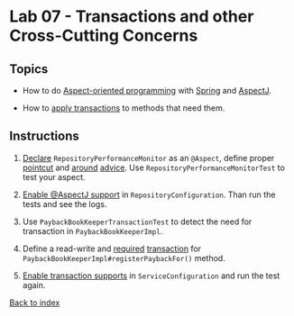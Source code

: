 Lab 07 - Transactions and other Cross-Cutting Concerns
==
Topics
--
* How to do [Aspect-oriented programming][1] with [Spring][2] and [AspectJ][3].

* How to [apply transactions][9] to methods that need them.

Instructions
--
1. [Declare][4] `RepositoryPerformanceMonitor` as an `@Aspect`, define proper [pointcut][5]
    and [around][6] [advice][7]. Use `RepositoryPerformanceMonitorTest` to test your aspect.

2. [Enable @AspectJ support][8] in `RepositoryConfiguration`. Than run the tests and see the logs.

3. Use `PaybackBookKeeperTransactionTest` to detect the need for transaction in `PaybackBookKeeperImpl`.

4. Define a read-write and [required][11] [transaction][10] for `PaybackBookKeeperImpl#registerPaybackFor()` method.

3. [Enable transaction supports][10] in `ServiceConfiguration` and run the test again.

[Back to index](..)

 [1]: http://docs.spring.io/spring/docs/3.2.6.RELEASE/spring-framework-reference/htmlsingle/#aop
 [2]: http://docs.spring.io/spring/docs/3.2.6.RELEASE/spring-framework-reference/htmlsingle/#aop-ataspectj
 [3]: http://eclipse.org/aspectj/
 [4]: http://docs.spring.io/spring/docs/3.2.6.RELEASE/spring-framework-reference/htmlsingle/#aop-at-aspectj
 [5]: http://docs.spring.io/spring/docs/3.2.6.RELEASE/spring-framework-reference/htmlsingle/#aop-pointcuts
 [6]: http://docs.spring.io/spring/docs/3.2.6.RELEASE/spring-framework-reference/htmlsingle/#aop-ataspectj-around-advice
 [7]: http://docs.spring.io/spring/docs/3.2.6.RELEASE/spring-framework-reference/htmlsingle/#aop-advice
 [8]: http://docs.spring.io/spring/docs/3.2.6.RELEASE/spring-framework-reference/htmlsingle/#aop-aspectj-support
 [9]: http://docs.spring.io/spring/docs/3.2.6.RELEASE/spring-framework-reference/htmlsingle/#transaction
 [10]: http://docs.spring.io/spring/docs/3.2.6.RELEASE/spring-framework-reference/htmlsingle/#transaction-declarative-annotations
 [11]: http://docs.spring.io/spring/docs/3.2.6.RELEASE/spring-framework-reference/htmlsingle/#tx-propagation

